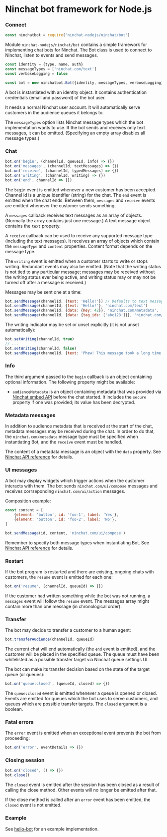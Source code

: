 # Ninchat bot framework for Node.js


### Connect

```js
const ninchatbot = require('ninchat-nodejs/ninchat/bot')
```

Module `ninchat-nodejs/ninchat/bot` contains a simple framework for
implementing chat bots for Ninchat.  The Bot class is used to connect to
Ninchat, listen to events and send messages.

```js
const identity = {type, name, auth}
const messageTypes = ['ninchat.com/text']
const verboseLogging = false

const bot = new ninchatbot.Bot({identity, messageTypes, verboseLogging})
```

A bot is instantiated with an identity object.  It contains authentication
credentials (email and password) of the bot user.

It needs a normal Ninchat user account.  It will automatically serve customers
in the audience queues it belongs to.

The `messageTypes` option lists Ninchat message types which the bot
implementation wants to use.  If the bot sends and receives only text messages,
it can be omitted.  (Specifying an empty array disables all message types.)



### Chat

```js
bot.on('begin', (channelId, queueId, info) => {})
bot.on('messages', (channelId, textMessages) => {})
bot.on('receive', (channelId, typedMessages) => {})
bot.on('writing', (channelId, writing) => {})
bot.on('end', channelId => {})
```

The `begin` event is emitted whenever a new customer has been accepted.
Channel id is a unique identifier (string) for the chat.  The `end` event is
emitted when the chat ends.  Between them, `messages` and `receive` events are
emitted whenever the customer sends something.

A `messages` callback receives text messages as an array of objects.  (Normally
the array contains just one message.)  A text message object contains the
`text` property.

A `receive` callback can be used to receive any supported message type
(including the text messages).  It receives an array of objects which contain
the `messageType` and `content` properties.  Content format depends on the
message type.

The `writing` event is emitted when a customer starts to write or stops
writing.  Redundant events may also be emitted.  (Note that the writing status
is not tied to any particular message; messages may be received without the
writing status ever being active, and writing status may or may not be turned
off after a message is received.)

Messages may be sent one at a time:

```js
bot.sendMessage(channelId, {text: 'Hello!'}) // Defaults to text message type.
bot.sendMessage(channelId, {text: 'Hello!'}, 'ninchat.com/text')
bot.sendMessage(channelId, {data: {Key: 42}}, 'ninchat.com/metadata', []) // Send invisible metadata.
bot.sendMessage(channelId, {data: {tag_ids: ['abc123']}}, 'ninchat.com/metadata', null, true) // Send privileged metadata.
```

The writing indicator may be set or unset explicitly (it is not unset
automatically):

```js
bot.setWriting(channelId, true)
// ...
bot.setWriting(channelId, false)
bot.sendMessage(channelId, {text: 'Phew! This message took a long time to write...'}, 'ninchat.com/text')
```


### Info

The third argument passed to the `begin` callback is an object containing
optional information.  The following property might be available:

- `audienceMetadata` is an object containing metadata that was provided via
  [Ninchat embed API](https://github.com/ninchat/ninchat-embed/blob/master/embed2.md#customer-service-audience-embed-specific-options)
  before the chat started.  It includes the `secure` property if one was
  provided; its value has been decrypted.


### Metadata messages

In addition to audience metadata that is received at the start of the chat,
metadata messages may be received during the chat.  In order to do that, the
`ninchat.com/metadata` message type must be specified when instantiating Bot,
and the `receive` event must be handled.

The content of a metadata message is an object with the `data` property. See
[Ninchat API reference](https://github.com/ninchat/ninchat-api/blob/v2/api.md#ninchatcommetadata)
for details.


### UI messages

A bot may display widgets which trigger actions when the customer interacts
with them.  The bot sends `ninchat.com/ui/compose` messages and receives
corrseponding `ninchat.com/ui/action` messages.

Composition example:

```js
const content = [
	{element: 'button', id: 'foo-1', label: 'Yes'},
	{element: 'button', id: 'foo-2', label: 'No'},
]

bot.sendMessage(id, content, 'ninchat.com/ui/compose')
```

Remember to specify both message types when instantiating Bot.  See
[Ninchat API reference](https://github.com/ninchat/ninchat-api/blob/v2/api.md#ninchatcomui)
for details.


### Restart

If the bot program is restarted and there are existing, ongoing chats with
customers, the `resume` event is emitted for each one:

```js
bot.on('resume', (channelId, queueId) => {})
```

If the customer had written something while the bot was not running, a
`messages` event will follow the `resume` event.  The messages array might
contain more than one message (in chronological order).


### Transfer

The bot may decide to transfer a customer to a human agent:

```js
bot.transferAudience(channelId, queueId)
```

The current chat will end automatically (the `end` event is emitted), and the
customer will be placed in the specified queue.  The queue must have been
whitelisted as a possible transfer target via Ninchat queue settings UI.

The bot can make its transfer decision based on the state of the target queue
(or queues):

```js
bot.on('queue:closed', (queueId, closed) => {})
```

The `queue:closed` event is emitted whenever a queue is opened or closed.
Events are emitted for queues which the bot uses to serve customers, and queues
which are possible transfer targets.  The `closed` argument is a boolean.


### Fatal errors

The `error` event is emitted when an exceptional event prevents the bot from
proceeding:

```js
bot.on('error', eventDetails => {})
```


### Closing session

```js
bot.on('closed', () => {})
bot.close()
```

The `closed` event is emitted after the session has been closed as a result of
calling the close method.  Other events will no longer be emitted after that.

If the close method is called after an `error` event has been emitted, the
`closed` event is not emitted.


### Example

See [hello-bot](https://github.com/ninchat/hello-bot/tree/nodejs) for an
example implementation.


